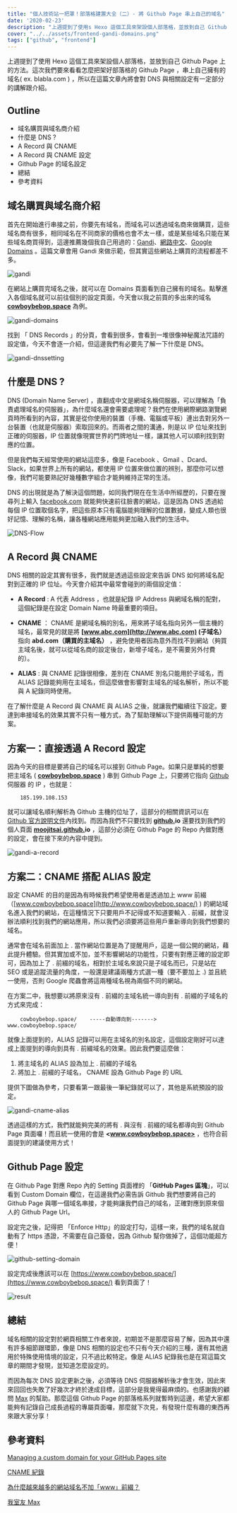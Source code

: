 ```yaml
---
title: "個人技術站一把罩！部落格建置大全（二）- 將 Github Page 串上自己的域名"
date: '2020-02-23'
description: "上週提到了使用s Hexo 這個工具來架設個人部落格，並放到自己 Github Page 上的方法。這次我們要來看看怎麼把架好部落格的 Github Page ，串上自己擁有的域名( ex. blabla.com ) "
cover: "../../assets/frontend-gandi-domains.png"
tags: ["github", "frontend"]
---
```


上週提到了使用 Hexo 這個工具來架設個人部落格，並放到自己 Github Page 上的方法。這次我們要來看看怎麼把架好部落格的 Github Page ，串上自己擁有的域名( ex. blabla.com ) ，所以在這篇文章內將會對 DNS 與相關設定有一定部分的講解跟介紹。

## Outline

- 域名購買與域名商介紹
- 什麼是 DNS ?
- A Record 與 CNAME
- A Record 與 CNAME 設定
- Github Page 的域名設定
- 總結
- 參考資料

## 域名購買與域名商介紹

首先在開始進行串接之前，你要先有域名，而域名可以透過域名商來做購買，這些域名商有很多，相同域名在不同商家的價格也會不太ㄧ樣，或是某些域名只能在某些域名商買得到，這邊推薦幾個我自己用過的：[Gandi](https://www.gandi.net/en)、[網路中文](https://www.net-chinese.com.tw/nc/)、[Google Domains](https://domains.google/) 。這篇文章會用 Gandi 來做示範，但其實這些網站上購買的流程都差不多。

![gandi](../../assets/frontend-gandi.png)

在網站上購買完域名之後，就可以在 Domains 頁面看到自己擁有的域名。點擊進入各個域名就可以前往個別的設定頁面，今天會以我之前買的多出來的域名 **[cowboybebop.space](http://cowboybebop.space)** 為例。

![gandi-domains](../../assets/frontend-gandi-domains.png)

找到 「 DNS Records 」的分頁，會看到很多，會看到一堆很像神秘魔法咒語的設定值，今天不會逐一介紹，但這邊我們有必要先了解一下什麼是 DNS。

![gandi-dnssetting](../../assets/frontend-gandi-dnssetting.png)

## 什麼是 DNS ?

DNS (Domain Name Server) ，直翻成中文是網域名稱伺服器，可以理解為「負責處理域名的伺服器」，為什麼域名還會需要處理呢？我們在使用網際網路瀏覽網頁時所看到的內容，其實是從你使用的裝置（手機、電腦或平板）連出去對另外一台裝置（也就是伺服器）索取回來的。而兩者之間的溝通，則是以 IP 位址來找到正確的伺服器，IP 位置就像現實世界的門牌地址ㄧ樣，讓其他人可以順利找到對應的位置。

但是我們每天經常使用的網站這麼多，像是 Facebook 、Gmail 、Dcard、Slack，如果世界上所有的網站，都使用 IP 位置來做位置的辨別，那麼你可以想像，我們可能要熟記好幾種數字組合才能夠維持正常的生活。

DNS 的出現就是為了解決這個問題，如同我們現在在生活中所經歷的，只要在搜尋列上輸入 [facebook.com](http://facebook.com) 就能夠快速前往臉書的網站，這是因為 DNS 透過給每個 IP 位置取個名字，把這些原本只有電腦能夠理解的位置數據，變成人類也很好記憶、理解的名稱，讓各種網站應用能夠更加融入我們的生活中。

![DNS-Flow](../../assets/frontend-DNS-Flow.jpg)

## A Record 與 CNAME

DNS 相關的設定其實有很多，我們就是透過這些設定來告訴 DNS 如何將域名配對到正確的 IP 位址。今天會介紹其中最常會碰到的兩個設定值：

- **A Record** : A 代表 Address ，也就是紀錄 IP Address 與網域名稱的配對，這個紀錄是在設定 Domain Name 時最重要的項目。

- **CNAME** ： CNAME 是網域名稱的別名，用來將子域名指向另外一個主機的域名，最常見的就是將 **[www.abc.com](http://www.abc.com) (子域名）** 指向 **abd.com（購買的主域名）** ，避免使用者因為意外而找不到網站（夠買主域名後，就可以從域名商的設定後台，新增子域名，是不需要另外付費的）。

- **ALIAS** : 與 CNAME 記錄很相像，差別在 CNAME 別名只能用於子域名，而 ALIAS 記錄能夠用在主域名，但這麼做會影響對主域名的域名解析，所以不能與 A 紀錄同時使用。

在了解什麼是 A Record 與 CNAME 與 ALIAS 之後，就讓我們繼續往下設定。要達到串接域名的效果其實不只有一種方式，為了幫助理解以下提供兩種可能的方案。

## 方案一：直接透過 A Record 設定

因為今天的目標是要將自己的域名可以接到 Github Page。如果只是單純的想要把主域名 ( **[cowboybebop.space](http://cowboybebop.space)** ) 串到 Github Page 上，只要將它指向 [Github](http://github.com) 伺服器 的 IP ，也就是：

```
    185.199.108.153
```

就可以讓域名順利解析為 Github 主機的位址了，這部分的相關資訊可以在 [Github 官方說明文件](https://help.github.com/en/github/working-with-github-pages/managing-a-custom-domain-for-your-github-pages-site#configuring-an-apex-domain)內找到。而因為我們不只要找到 **[github.](http://github.com)io** 還要找到我們的個人頁面 **[moojitsai.github.](http://moojitsai.github.com)io** ，這部分必須在 Github Page 的 Repo 內做對應的設定，會在接下來的內容中提到。

![gandi-a-record](../../assets/frontend-gandi-a-record.png)

## 方案二：CNAME 搭配 ALIAS 設定

設定 CNAME 的目的是因為有時候我們希望使用者是透過加上 www 前綴（[www.cowboybebop.space](http://www.cowboybebop.space/) ) 的網站域名進入我們的網站，在這種情況下只要用戶不記得或不知道要輸入 <www>. 前綴，就會沒辦法順利找到我們的網站應用，所以我們必須要將這些用戶重新導向到我們想要的域名。

通常會在域名前面加上 <www>. 當作網站位置是為了提醒用戶，這是一個公開的網站，藉此提升體驗。但其實加或不加，並不影響網站的功能性，只要有對應正確的設定即可，因為加上了 <www>. 前綴的域名，相對於主域名來說只是子域名而已，只是站在 SEO 或是追蹤流量的角度，一般還是建議兩種方式選一種（要不要加上 <www>.) 並且統一使用，否則 Google 爬蟲會將這兩種域名視為兩個不同的網站。

在方案二中，我想要以將原來沒有 <www>. 前綴的主域名統一導向到有 <www>. 前綴的子域名的方式來完成：

```
    cowboybebop.space/    -----自動導向到------->    www.cowboybebop.space/
```

就像上面提到的，ALIAS 記錄可以用在主域名的別名設定，這個設定剛好可以達成上面提到的導向到具有 <www>. 前綴域名的效果。因此我們要這麼做：

1. 將主域名的 ALIAS 設為加上 <www>. 前綴的子域名
2. 將加上 <www>. 前綴的子域名， CNAME 設為 Github Page 的 URL

提供下圖做為參考，只要看第一跟最後一筆紀錄就可以了，其他是系統預設的設定。

![gandi-cname-alias](../../assets/frontend-gandi-cname-alias.png)

透過這樣的方式，我們就能夠完美的將有 <www>. 與沒有 <www>. 前綴的域名都導向到 Github Page 頁面囉！而且統一使用的會是 **<www.cowboybebop.space>** ，也符合前面提到的建議使用方式！

## Github Page 設定

在 Github Page 對應 Repo 內的 Setting 頁面裡的 「**GitHub Pages 區塊**」，可以看到 Custom Domain 欄位，在這邊我們必需告訴 Github 我們想要將自己的 Github Page 與哪一個域名串接，才能夠讓我們自己的域名，正確對應到原來個人的 Github Page Url。

設定完之後，記得把 「Enforce Http」的設定打勾，這樣一來，我們的域名就自動有了 https 憑證，不需要在自己簽發，因為 Github 幫你做掉了，這個功能超方便！

![github-setting-domain](../../assets/frontend-github-setting-domain.png)

設定完成後應該可以在 [https://www.cowboybebop.space/](https://www.cowboybebop.space/) 看到頁面了！

![result](../../assets/frontend-result.png)

## 總結

域名相關的設定對於網頁相關工作者來說，初期並不是那麼容易了解，因為其中還有許多細節跟環節，像是 DNS 相關的設定也不只有今天介紹的三種，還有其他適用於特殊使用情境的設定，只不過比較特定。像是 ALIAS 紀錄我也是在寫這篇文章的期間才發現，並知道怎麼設定的。

而因為每次 DNS 設定更新之後，必須等待 DNS 伺服器解析後才會生效，因此來來回回也失敗了好幾次才終於達成目標，這部分是我覺得最麻煩的。也感謝我的顧問 [Max](https://maxchou.dev/) 的幫助。那麼這個 Github Page 的部落格系列就暫時到這邊，希望大家都能夠有記錄自己成長過程的專屬頁面囉，那麼就下次見，有發現什麼有趣的東西再來跟大家分享！

## 參考資料

[Managing a custom domain for your GitHub Pages site](https://help.github.com/en/github/working-with-github-pages/managing-a-custom-domain-for-your-github-pages-site#configuring-an-apex-domain)

[CNAME 紀錄](https://docs.gandi.net/zh-hant/domain_names/faq/record_types/cname_record.html)

[為什麼越來越多的網站域名不加「www」前綴？](https://www.zhihu.com/question/20414602)

[我室友 Max](https://maxchou.dev/)
